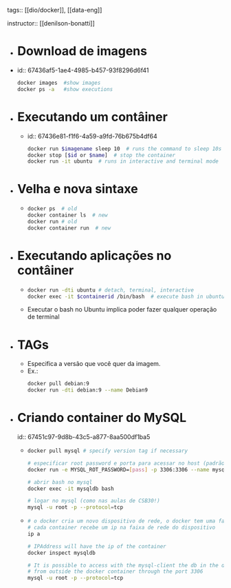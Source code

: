 tags:: [[dio/docker]], [[data-eng]]

instructor:: [[denilson-bonatti]]

- # Download de imagens
- id:: 67436af5-1ae4-4985-b457-93f8296d6f41
  ```bash
  docker images  #show images
  docker ps -a   #show executions
  ```
- # Executando um contâiner
	- id:: 67436e81-f1f6-4a59-a9fd-76b675b4df64
	  ```bash
	  docker run $imagename sleep 10  # runs the command to sleep 10s
	  docker stop [$id or $name]  # stop the container
	  docker run -it ubuntu  # runs in interactive and terminal mode
	  ```
- # Velha e nova sintaxe
	- ```bash
	  docker ps  # old
	  docker container ls  # new
	  docker run # old
	  docker container run  # new
	  ```
- # Executando aplicações no contâiner
	- ```bash
	  docker run -dti ubuntu # detach, terminal, interactive
	  docker exec -it $containerid /bin/bash  # execute bash in ubuntu
	  ```
	- Executar o bash no Ubuntu implica poder fazer qualquer operação de terminal
- # TAGs
	- Especifica a versão que você quer da imagem.
	- Ex.:
	  ```bash
	  docker pull debian:9
	  docker run -dti debian:9 --name Debian9
	  ```
- # Criando container do MySQL
  id:: 67451c97-9d8b-43c5-a877-8aa500df1ba5
	- ```bash
	  docker pull mysql # specify version tag if necessary
	  
	  # especificar root password e porta para acessar no host (padrão 3306)
	  docker run -e MYSQL_ROT_PASSWORD=[pass] -p 3306:3306 --name mysqldb -d mysql
	  
	  # abrir bash no mysql
	  docker exec -it mysqldb bash
	  
	  # logar no mysql (como nas aulas de CSB30!)
	  mysql -u root -p --protocol=tcp
	  ```
	- ```bash
	  # o docker cria um novo dispositivo de rede, o docker tem uma faixa de rede!
	  # cada container recebe um ip na faixa de rede do dispositivo
	  ip a
	  
	  # IPAddress will have the ip of the container
	  docker inspect mysqldb
	  
	  # It is possible to access with the mysql-client the db in the docker container
	  # from outside the docker container through the port 3306
	  mysql -u root -p --protocol=tcp
	  ```
